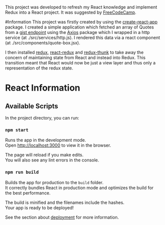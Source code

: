 

This project was developed to refresh my React knowledge and implement Redux into a React project. It was suggested by [FreeCodeCamp](https://learn.freecodecamp.org/front-end-libraries/front-end-libraries-projects/build-a-random-quote-machine).

#Information
This project was firstly created by using the [create-react-app](https://www.npmjs.com/package/create-react-app) package. I created a simple application which fetched an array of Quotes from a [gist endpoint](https://gist.githubusercontent.com/camperbot/5a022b72e96c4c9585c32bf6a75f62d9/raw/e3c6895ce42069f0ee7e991229064f167fe8ccdc/quotes.json) using the [Axios](https://www.npmjs.com/package/axios) package which I wrapped in a http service (at ./src/services/http.js). I rendered this data via a react component (at ./src/components/quote-box.jsx).

I then installed [redux](https://www.npmjs.com/package/redux), [react-redux](https://www.npmjs.com/package/react-redux) and [redux-thunk](https://www.npmjs.com/package/redux-thunk) to take away the concern of maintaining state from React and instead into Redux. This transition meant that React would now be just a view layer and thus only a representation of the redux state.

# React Information

## Available Scripts

In the project directory, you can run:

### `npm start`

Runs the app in the development mode.<br>
Open [http://localhost:3000](http://localhost:3000) to view it in the browser.

The page will reload if you make edits.<br>
You will also see any lint errors in the console.

### `npm run build`

Builds the app for production to the `build` folder.<br>
It correctly bundles React in production mode and optimizes the build for the best performance.

The build is minified and the filenames include the hashes.<br>
Your app is ready to be deployed!

See the section about [deployment](https://facebook.github.io/create-react-app/docs/deployment) for more information.
